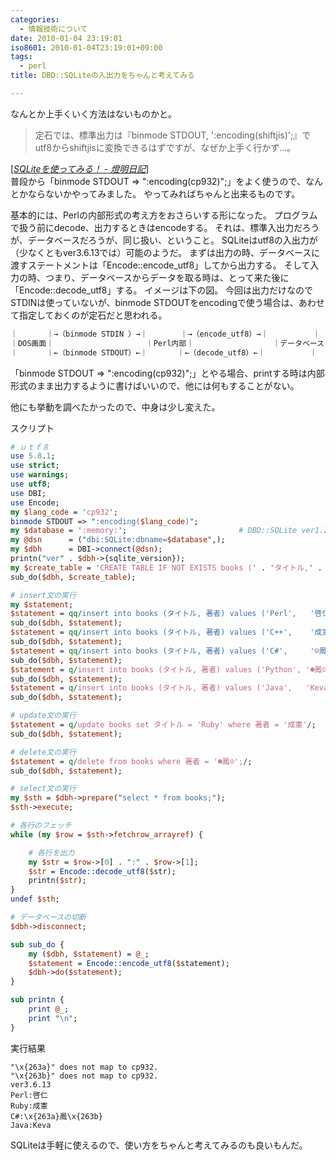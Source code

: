 ```yaml
---
categories:
  - 情報技術について
date: 2010-01-04 23:19:01
iso8601: 2010-01-04T23:19:01+09:00
tags:
  - perl
title: DBD::SQLiteの入出力をちゃんと考えてみる

---
```


なんとか上手くいく方法はないものかと。
<blockquote cite="http://d.hatena.ne.jp/chaichanPaPa/20091130/1259573120" title="SQLiteを使ってみる！ - 燈明日記" class="blockquote"><p>定石では、標準出力は『binmode STDOUT, ':encoding(shiftjis)';』でutf8からshiftjisに変換できるはずですが、なぜか上手く行かず&#133;。</p></blockquote><div class="cite">[<cite><a href="http://d.hatena.ne.jp/chaichanPaPa/20091130/1259573120">SQLiteを使ってみる！ - 燈明日記</a></cite>]</div>
普段から「binmode STDOUT => ":encoding(cp932)";」をよく使うので、なんとかならないかやってみました。
やってみればちゃんと出来るものです。


基本的には、Perlの内部形式の考え方をおさらいする形になった。
プログラムで扱う前にdecode、出力するときはencodeする。
それは、標準入出力だろうが、データベースだろうが、同じ扱い、ということ。
SQLiteはutf8の入出力が（少なくともver3.6.13では）可能のようだ。
まずは出力の時、データベースに渡すステートメントは「Encode::encode_utf8」してから出力する。
そして入力の時、つまり、データベースからデータを取る時は、とって来た後に「Encode::decode_utf8」する。
イメージは下の図。
今回は出力だけなのでSTDINは使っていないが、binmode STDOUTをencodingで使う場合は、あわせて指定しておくのが定石だと思われる。

```default
｜   　　｜→（binmode STDIN ）→｜    　　｜→（encode_utf8）→｜　　　　　　｜
｜DOS画面｜　　              　　｜Perl内部｜　　           　　｜データベース｜
｜   　　｜←（binmode STDOUT）←｜　　　　｜←（decode_utf8）←｜　　　　　　｜
```

「binmode STDOUT => ":encoding(cp932)";」とやる場合、printする時は内部形式のまま出力するように書けばいいので、他には何もすることがない。

他にも挙動を調べたかったので、中身は少し変えた。

スクリプト

```perl
# ｕｔｆ８
use 5.8.1;
use strict;
use warnings;
use utf8;
use DBI;
use Encode;
my $lang_code = 'cp932';
binmode STDOUT => ":encoding($lang_code)";
my $database = ':memory:';                         # DBD::SQLite ver1.27以降
my @dsn      = ("dbi:SQLite:dbname=$database",);
my $dbh      = DBI->connect(@dsn);
printn("ver" . $dbh->{sqlite_version});
my $create_table = 'CREATE TABLE IF NOT EXISTS books (' . 'タイトル,' . '著者' . ');';
sub_do($dbh, $create_table);

# insert文の実行
my $statement;
$statement = qq/insert into books (タイトル, 著者) values ('Perl',   '啓仁');/;
sub_do($dbh, $statement);
$statement = qq/insert into books (タイトル, 著者) values ('C++',    '成憲');/;
sub_do($dbh, $statement);
$statement = qq/insert into books (タイトル, 著者) values ('C#',     '☺鳳☻');/;
sub_do($dbh, $statement);
$statement = q/insert into books (タイトル, 著者) values ('Python', '☻鳳☺');/;
sub_do($dbh, $statement);
$statement = q/insert into books (タイトル, 著者) values ('Java',   'Keva');/;
sub_do($dbh, $statement);

# update文の実行
$statement = q/update books set タイトル = 'Ruby' where 著者 = '成憲'/;    # 著者が'成憲'のタイトルを「Ruby」に更新
sub_do($dbh, $statement);

# delete文の実行
$statement = q/delete from books where 著者 = '☻鳳☺';/;
sub_do($dbh, $statement);

# select文の実行
my $sth = $dbh->prepare("select * from books;");
$sth->execute;

# 各行のフェッチ
while (my $row = $sth->fetchrow_arrayref) {

    # 各行を出力
    my $str = $row->[0] . ":" . $row->[1];
    $str = Encode::decode_utf8($str);
    printn($str);
}
undef $sth;

# データベースの切断
$dbh->disconnect;

sub sub_do {
    my ($dbh, $statement) = @_;
    $statement = Encode::encode_utf8($statement);
    $dbh->do($statement);
}

sub printn {
    print @_;
    print "\n";
}
```

実行結果

```
"\x{263a}" does not map to cp932.
"\x{263b}" does not map to cp932.
ver3.6.13
Perl:啓仁
Ruby:成憲
C#:\x{263a}鳳\x{263b}
Java:Keva
```

SQLiteは手軽に使えるので、使い方をちゃんと考えてみるのも良いもんだ。
    	